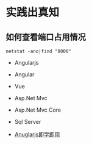 # 实践出真知

## 如何查看端口占用情况
```shell
netstat -ano|find "8000"
```


- Angularjs
- Angular
- Vue
- Asp.Net Mvc
- Asp.Net Mvc Core
- Sql Server

- [Anuglarjs即学即用](angular-up-and-running.md)